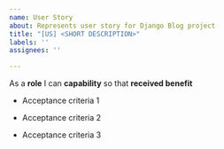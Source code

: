 ```yaml
---
name: User Story
about: Represents user story for Django Blog project
title: "[US] <SHORT DESCRIPTION>"
labels: ''
assignees: ''

---
```


As a **role** I can **capability** so that **received benefit**

- Acceptance criteria 1

- Acceptance criteria 2

- Acceptance criteria 3
